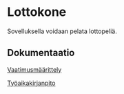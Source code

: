 # Lottokone

Sovelluksella voidaan pelata lottopeliä.

## Dokumentaatio

[Vaatimusmäärittely](https://github.com/kukaan/ot-harjoitustyo/blob/master/dokumentaatio/vaatimusmaarittely.md)

[Työaikakirjanpito](https://github.com/kukaan/ot-harjoitustyo/blob/master/dokumentaatio/tyoaikakirjanpito.md)

